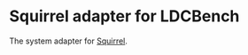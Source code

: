 # Squirrel adapter for LDCBench

The system adapter for [Squirrel](https://github.com/dice-group/ldcbench).
